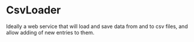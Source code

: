 # CsvLoader

Ideally a web service that will load and save data from and to csv files, and allow adding of new entries to them.
